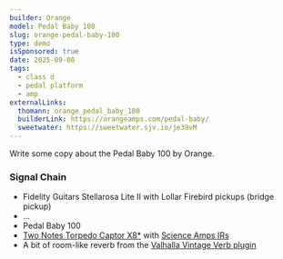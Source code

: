 ```yaml
---
builder: Orange
model: Pedal Baby 100
slug: orange-pedal-baby-100
type: demo
isSponsored: true
date: 2025-09-08
tags:
  - class d
  - pedal platform
  - amp
externalLinks:
  thomann: orange_pedal_baby_100
  builderLink: https://orangeamps.com/pedal-baby/
  sweetwater: https://sweetwater.sjv.io/je39vM
---
```


Write some copy about the Pedal Baby 100 by Orange.

### Signal Chain

- Fidelity Guitars Stellarosa Lite II with Lollar Firebird pickups (bridge pickup)
- ...
- Pedal Baby 100
- [Two Notes Torpedo Captor X8\*](https://sweetwater.sjv.io/yq56M2) with [Science Amps IRs](https://www.scienceamps.com/irs.html)
- A bit of room-like reverb from the [Valhalla Vintage Verb plugin](https://valhalladsp.com/shop/reverb/valhalla-vintage-verb/)
